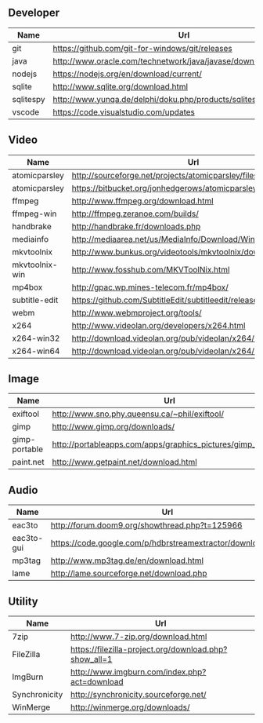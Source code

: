 
## Developer
Name          | Url                                                                | Version
----          | ---                                                                | ---
git           | https://github.com/git-for-windows/git/releases                    | 2.16.1
java          | http://www.oracle.com/technetwork/java/javase/downloads/index.html | 9
nodejs        | https://nodejs.org/en/download/current/                            | 9.5.0
sqlite        | http://www.sqlite.org/download.html                                | 3.22.0
sqlitespy     | http://www.yunqa.de/delphi/doku.php/products/sqlitespy/index       | 1.9.12
vscode        | https://code.visualstudio.com/updates                              | 1.20.0

## Video
Name           | Url                                                                | Version
----           | ---                                                                | ---
atomicparsley  | http://sourceforge.net/projects/atomicparsley/files/atomicparsley/ | 0.9.0
atomicparsley  | https://bitbucket.org/jonhedgerows/atomicparsley/downloads         | 0.9.6
ffmpeg         | http://www.ffmpeg.org/download.html                                | 3.4.1
ffmpeg-win     | http://ffmpeg.zeranoe.com/builds/                                  | 
handbrake      | http://handbrake.fr/downloads.php                                  | 1.0.7
mediainfo      | http://mediaarea.net/us/MediaInfo/Download/Windows                 | 17.12
mkvtoolnix     | http://www.bunkus.org/videotools/mkvtoolnix/downloads.html         | 20.0.0
mkvtoolnix-win | http://www.fosshub.com/MKVToolNix.html                             | 20.0.0
mp4box         | http://gpac.wp.mines-telecom.fr/mp4box/                            | 0.6.2
subtitle-edit  | https://github.com/SubtitleEdit/subtitleedit/releases              | 3.5.5
webm           | http://www.webmproject.org/tools/                                  | 
x264           | http://www.videolan.org/developers/x264.html                       | 
x264-win32     | http://download.videolan.org/pub/videolan/x264/binaries/win32/     | 
x264-win64     | http://download.videolan.org/pub/videolan/x264/binaries/win64/     | 

## Image
Name          | Url                                                                | Version
----          | ---                                                                | ---
exiftool      | http://www.sno.phy.queensu.ca/~phil/exiftool/                      | 10.78
gimp          | http://www.gimp.org/downloads/                                     | 2.8.22
gimp-portable | http://portableapps.com/apps/graphics_pictures/gimp_portable       | 2.8.22
paint.net     | http://www.getpaint.net/download.html                              | 4.0.21

## Audio
Name       | Url                                                          | Version
---        | ---                                                          | ---
eac3to     | http://forum.doom9.org/showthread.php?t=125966               | 3.31
eac3to-gui | https://code.google.com/p/hdbrstreamextractor/downloads/list | 0.8
mp3tag     | http://www.mp3tag.de/en/download.html                        | 2.86
lame       | http://lame.sourceforge.net/download.php                     | 3.99

## Utility
Name          | Url
----          | ---
7zip          | http://www.7-zip.org/download.html                     | 18.01
FileZilla     | https://filezilla-project.org/download.php?show_all=1  | 3.30.0
ImgBurn       | http://www.imgburn.com/index.php?act=download          | 2.5.8.0
Synchronicity | http://synchronicity.sourceforge.net/                  | 6.0
WinMerge      | http://winmerge.org/downloads/                         | 2.14.0
